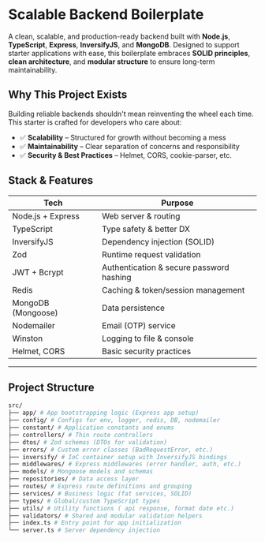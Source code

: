 #  Scalable Backend Boilerplate

A clean, scalable, and production-ready backend built with **Node.js**, **TypeScript**, **Express**, **InversifyJS**, and **MongoDB**. Designed to support starter applications with ease, this boilerplate embraces **SOLID principles**, **clean architecture**, and **modular structure** to ensure long-term maintainability.


##  Why This Project Exists

Building reliable backends shouldn't mean reinventing the wheel each time. This starter is crafted for developers who care about:

- ✅ **Scalability** – Structured for growth without becoming a mess  
- ✅ **Maintainability** – Clear separation of concerns and responsibility  
- ✅ **Security & Best Practices** – Helmet, CORS, cookie-parser, etc.


##  Stack & Features

| Tech            | Purpose                                |
|-----------------|----------------------------------------|
| Node.js + Express | Web server & routing                  |
| TypeScript      | Type safety & better DX                |
| InversifyJS     | Dependency injection (SOLID)           |
| Zod             | Runtime request validation             |
| JWT + Bcrypt    | Authentication & secure password hashing |
| Redis           | Caching & token/session management     |
| MongoDB (Mongoose) | Data persistence                    |
| Nodemailer      | Email (OTP) service                    |
| Winston         | Logging to file & console              |
| Helmet, CORS    | Basic security practices               |

---

##  Project Structure

```bash
src/
├── app/ # App bootstrapping logic (Express app setup)
├── config/ # Configs for env, logger, redis, DB, nodemailer
├── constant/ # Application constants and enums
├── controllers/ # Thin route controllers
├── dtos/ # Zod schemas (DTOs for validation)
├── errors/ # Custom error classes (BadRequestError, etc.)
├── inversify/ # IoC container setup with InversifyJS bindings
├── middlewares/ # Express middlewares (error handler, auth, etc.)
├── models/ # Mongoose models and schemas
├── repositories/ # Data access layer
├── routes/ # Express route definitions and grouping
├── services/ # Business logic (fat services, SOLID)
├── types/ # Global/custom TypeScript types
├── utils/ # Utility functions ( api response, format date etc.)
├── validators/ # Shared and modular validation helpers
├── index.ts # Entry point for app initialization
└── server.ts # Server dependency injection
